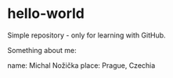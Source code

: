 # hello-world
Simple repository - only for learning with GitHub.

Something about me:

name: Michal Nožička
place: Prague, Czechia
